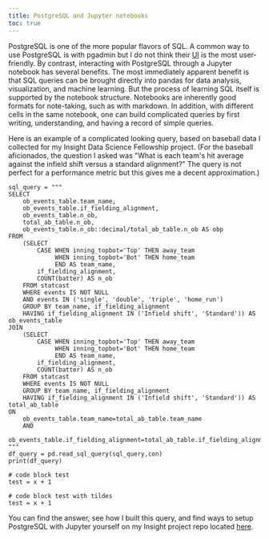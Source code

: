 ```yaml
---
title: PostgreSQL and Jupyter notebooks
toc: true
---
```


PostgreSQL is one of the more popular flavors of SQL. A common way to use PostgreSQL is with pgadmin but I do not think their [UI](https://www.pgadmin.org/screenshots/) is the most user-friendly. By contrast, interacting with PostgreSQL through a Jupyter notebook has several benefits. The most immediately apparent benefit is that SQL queries can be brought directly into pandas for data analysis, visualization, and machine learning. But the process of learning SQL itself is supported by the notebook structure. Notebooks are inherently good formats for note-taking, such as with markdown. In addition, with different cells in the same notebook, one can build complicated queries by first writing, understanding, and having a record of simple queries.

Here is an example of a complicated looking query, based on baseball data I collected for my Insight Data Science Fellowship project. (For the baseball aficionados, the question I asked was "What is each team's hit average against the infield shift versus a standard alignment?" The query is not perfect for a performance metric but this gives me a decent approximation.)

```
sql_query = """
SELECT 
    ob_events_table.team_name,
    ob_events_table.if_fielding_alignment,
    ob_events_table.n_ob,
    total_ab_table.n_ob,
    ob_events_table.n_ob::decimal/total_ab_table.n_ob AS obp
FROM
    (SELECT 
        CASE WHEN inning_topbot='Top' THEN away_team
             WHEN inning_topbot='Bot' THEN home_team
             END AS team_name,
        if_fielding_alignment,
        COUNT(batter) AS n_ob
    FROM statcast
    WHERE events IS NOT NULL
    AND events IN ('single', 'double', 'triple', 'home_run')
    GROUP BY team_name, if_fielding_alignment
    HAVING if_fielding_alignment IN ('Infield shift', 'Standard')) AS ob_events_table
JOIN
    (SELECT 
        CASE WHEN inning_topbot='Top' THEN away_team
             WHEN inning_topbot='Bot' THEN home_team
             END AS team_name,
        if_fielding_alignment,
        COUNT(batter) AS n_ob
    FROM statcast
    WHERE events IS NOT NULL
    GROUP BY team_name, if_fielding_alignment
    HAVING if_fielding_alignment IN ('Infield shift', 'Standard')) AS total_ab_table
ON
    ob_events_table.team_name=total_ab_table.team_name
    AND
    ob_events_table.if_fielding_alignment=total_ab_table.if_fielding_alignment;
"""
df_query = pd.read_sql_query(sql_query,con)
print(df_query)
```

```
# code block test
test = x + 1
```

~~~~{.python}
# code block test with tildes
test = x + 1
~~~~


You can find the answer, see how I built this query, and find ways to setup PostgreSQL with Jupyter yourself on my Insight project repo located [here](https://github.com/benslack19/baseball_player_selector/blob/master/SQLqueries_postgreSQL.ipynb).